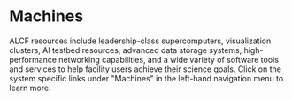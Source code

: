 # Machines

<!-- TODO: either move aurora/, polaris/, ... folders into machines/ subdir (possibly breaking external links, or remove this placeholder subdirectory-->

ALCF resources include leadership-class supercomputers, visualization clusters, AI testbed resources, advanced data storage systems, high-performance networking capabilities, and a wide variety of software tools and services to help facility users achieve their science goals. Click on the system specific links under "Machines" in the left-hand navigation menu to learn more.
